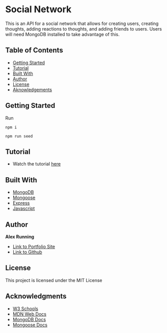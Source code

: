 # Social Network

This is an API for a social network that allows for creating users, creating thoughts, adding reactions to thoughts, and adding friends to users. Users will need MongoDB installed to take advantage of this.

## Table of Contents

- [Getting Started](#GettingStarted)
- [Tutorial](#Tutorial)
- [Built With](#BuiltWith)
- [Author](#Author)
- [License](#license)
- [Aknowledgements](#aknowledgements)


## Getting Started

Run

```text
npm i
```

```text
npm run seed
```




## Tutorial  
  
  * Watch the tutorial [here](https://drive.google.com/file/d/16WJ-iXlOmfeEIvYlixYIyPYZhEN-wr32/view)  

## Built With

* [MongoDB](https://docs.mongodb.com/)
* [Mongoose](https://mongoosejs.com/docs/api.html)
* [Express](https://www.npmjs.com/package/express)
* [Javascript](https://developer.mozilla.org/en-US/docs/Web/JavaScript)


## Author

**Alex Running** 

- [Link to Portfolio Site](https://snowslurpie.github.io/alex-portfolio/)
- [Link to Github](https://github.com/SnowSlurpie)


## License

This project is licensed under the MIT License 

## Acknowledgments

* [W3 Schools](https://www.w3schools.com/)
* [MDN Web Docs](https://developer.mozilla.org/en-US/)
* [MongoDB Docs](https://docs.mongodb.com/)
* [Mongoose Docs](https://mongoosejs.com/docs/api.html)